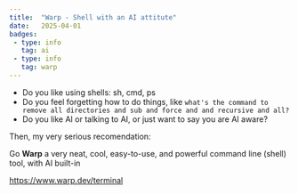```yaml
---
title:  "Warp - Shell with an AI attitute"
date:   2025-04-01
badges: 
 - type: info
   tag: ai
 - type: info
   tag: warp
---
```


* Do you like using shells: sh, cmd, ps
* Do you feel forgetting how to do things, 
like `what's the command to remove all directories and sub and force and and recursive and all?`
* Do you like AI or talking to AI, or just want to say you are AI aware?

Then, my very serious recomendation:

Go **Warp** a very neat, cool, easy-to-use, and powerful command line (shell) tool, with AI built-in

https://www.warp.dev/terminal

